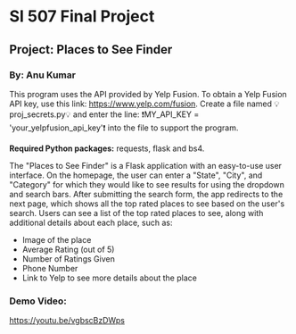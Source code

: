 # SI 507 Final Project

## __Project:__ Places to See Finder
### __By:__ Anu Kumar

This program uses the API provided by Yelp Fusion. To obtain a Yelp Fusion API key, use this link: https://www.yelp.com/fusion. Create a file named :bulb:proj_secrets.py:bulb: and enter the line: :exclamation:MY_API_KEY = 'your_yelpfusion_api_key':exclamation: into the file to support the program.

__Required Python packages:__ requests, flask and bs4.

The "Places to See Finder" is a Flask application with an easy-to-use user interface. On the homepage, the user can enter a "State", "City", and "Category" for which they would like to see results for using the dropdown and search bars. After submitting the search form, the app redirects to the next page, which shows all the top rated places to see based on the user's search. Users can see a list of the top rated places to see, along with additional details about each place, such as:
* Image of the place
* Average Rating (out of 5)
* Number of Ratings Given
* Phone Number
* Link to Yelp to see more details about the place

### Demo Video:
https://youtu.be/vgbscBzDWps
